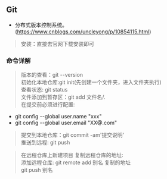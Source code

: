 ## Git
- 分布式版本控制系统。(https://www.cnblogs.com/uncleyong/p/10854115.html)
> 安装：直接去官网下载安装即可
### 命令详解
> 版本的查看：git --version  
> 初始化本地仓库:git init(先创建一个文件夹，进入文件夹执行)  
> 查看状态: git status  
> 文件添加到暂存区：git add 文件名/.  
> 在提交前必须进行配置:  
- git config --global user.name "xxx"
- git config --global user.email "XX@.com"
> 提交到本地仓库：git commit -am'提交说明'  
> 推送到远程: git push  

> 在远程仓库上新建项目
> 复制远程仓库的地址:  
> 添加远程仓库: git remote add 别名 复制的地址  
> git push 别名